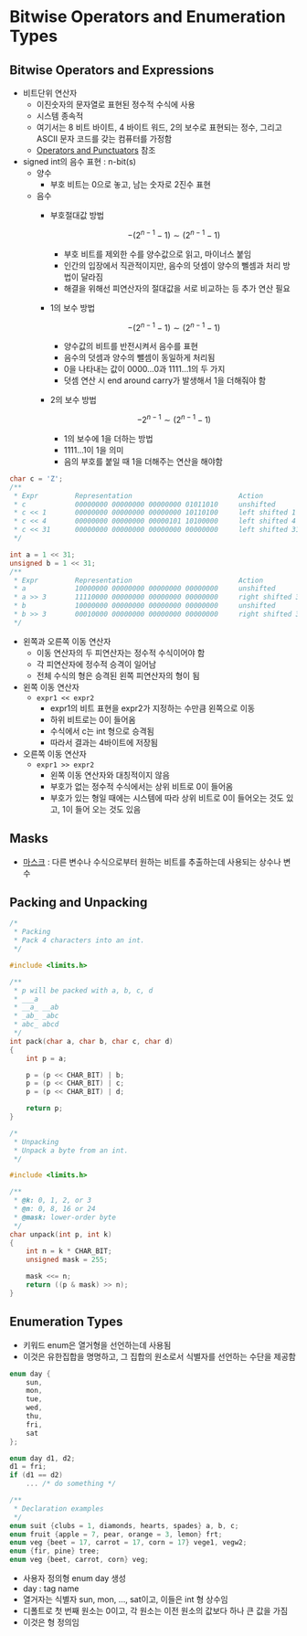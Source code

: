 # Bitwise Operators and Enumeration Types

## Bitwise Operators and Expressions

- 비트단위 연산자
    - 이진숫자의 문자열로 표현된 정수적 수식에 사용
    - 시스템 종속적
    - 여기서는 8 비트 바이트, 4 바이트 워드, 2의 보수로 표현되는 정수, 그리고 ASCII 문자 코드를 갖는 컴퓨터를 가정함
    - [Operators and Punctuators](../note/SP02_Lexical_Elements_Operators_and_the_C_System.md#operators-and-punctuators) 참조
- signed int의 음수 표현 : n-bit(s)
    - 양수
        - 부호 비트는 0으로 놓고, 남는 숫자로 2진수 표현
    - 음수
        - 부호절대값 방법
            
            $$
            -{(2^{n-1}-1)} \sim {(2^{n-1}-1)}
            $$
            
            - 부호 비트를 제외한 수를 양수값으로 읽고, 마이너스 붙임
            - 인간의 입장에서 직관적이지만, 음수의 덧셈이 양수의 뻴셈과 처리 방법이 달라짐
            - 해결을 위해선 피연산자의 절대값을 서로 비교하는 등 추가 연산 필요
        - 1의 보수 방법
            
            $$
            -{(2^{n-1}-1)} \sim {(2^{n-1}-1)}
            $$
            
            - 양수값의 비트를 반전시켜서 음수를 표현
            - 음수의 덧셈과 양수의 뺄셈이 동일하게 처리됨
            - 0을 나타내는 값이 0000…0과 1111…1의 두 가지
            - 덧셈 연산 시 end around carry가 발생해서 1을 더해줘야 함
        - 2의 보수 방법
            
            $$
            -{2^{n-1}} \sim {(2^{n-1}-1)}
            $$
            
            - 1의 보수에 1을 더하는 방법
            - 1111…1이 1을 의미
            - 음의 부호를 붙일 때 1을 더해주는 연산을 해야함

```c
char c = 'Z';
/**
 * Expr         Representation                          Action
 * c            00000000 00000000 00000000 01011010     unshifted
 * c << 1       00000000 00000000 00000000 10110100     left shifted 1
 * c << 4       00000000 00000000 00000101 10100000     left shifted 4
 * c << 31      00000000 00000000 00000000 00000000     left shifted 31
 */

int a = 1 << 31;
unsigned b = 1 << 31;
/**
 * Expr         Representation                          Action
 * a            10000000 00000000 00000000 00000000     unshifted
 * a >> 3       11110000 00000000 00000000 00000000     right shifted 3
 * b            10000000 00000000 00000000 00000000     unshifted
 * b >> 3       00010000 00000000 00000000 00000000     right shifted 3
 */
```

- 왼쪽과 오른쪽 이동 연산자
    - 이동 연산자의 두 피연산자는 정수적 수식이어야 함
    - 각 피연산자에 정수적 승격이 일어남
    - 전체 수식의 형은 승격된 왼쪽 피연산자의 형이 됨
- 왼쪽 이동 연산자
    - `expr1 << expr2`
        - expr1의 비트 표현을 expr2가 지정하는 수만큼 왼쪽으로 이동
        - 하위 비트로는 0이 들어옴
        - 수식에서 c는 int 형으로 승격됨
        - 따라서 결과는 4바이트에 저장됨
- 오른쪽 이동 연산자
    - `expr1 >> expr2`
        - 왼쪽 이동 연산자와 대칭적이지 않음
        - 부호가 없는 정수적 수식에서는 상위 비트로 0이 들어옴
        - 부호가 있는 형일 때에는 시스템에 따라 상위 비트로 0이 들어오는 것도 있고, 1이 들어 오는 것도 있음

## Masks

- [마스크](https://en.wikipedia.org/wiki/Mask_(computing)) : 다른 변수나 수식으로부터 원하는 비트를 추출하는데 사용되는 상수나 변수

## Packing and Unpacking

```c
/*
 * Packing
 * Pack 4 characters into an int.
 */

#include <limits.h>

/**
 * p will be packed with a, b, c, d
 * ___a
 * __a_ __ab
 * _ab_ _abc
 * abc_ abcd
 */
int pack(char a, char b, char c, char d)
{
	int p = a;

	p = (p << CHAR_BIT) | b;
	p = (p << CHAR_BIT) | c;
	p = (p << CHAR_BIT) | d;

	return p;
}
```

```c
/*
 * Unpacking
 * Unpack a byte from an int.
 */

#include <limits.h>

/**
 * @k: 0, 1, 2, or 3
 * @n: 0, 8, 16 or 24
 * @mask: lower-order byte
 */
char unpack(int p, int k)
{
	int n = k * CHAR_BIT;
	unsigned mask = 255;

	mask <<= n;
	return ((p & mask) >> n);
}
```

## Enumeration Types

- 키워드 enum은 열거형을 선언하는데 사용됨
- 이것은 유한집합을 명명하고, 그 집합의 원소로서 식별자를 선언하는 수단을 제공함

```c
enum day {
	sun,
	mon,
	tue,
	wed,
	thu,
	fri,
	sat
};

enum day d1, d2;
d1 = fri;
if (d1 == d2)
	... /* do something */

/**
 * Declaration examples
 */
enum suit {clubs = 1, diamonds, hearts, spades} a, b, c;
enum fruit {apple = 7, pear, orange = 3, lemon} frt;
enum veg {beet = 17, carrot = 17, corn = 17} vege1, vegw2;
enum {fir, pine} tree;
enum veg {beet, carrot, corn} veg;
```

- 사용자 정의형 enum day 생성
- day : tag name
- 열거자는 식별자 sun, mon, …, sat이고, 이들은 int 형 상수임
- 디폴트로 첫 번째 원소는 0이고, 각 원소는 이전 원소의 값보다 하나 큰 값을 가짐
- 이것은 형 정의임